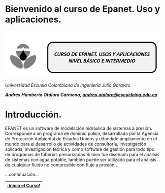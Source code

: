 # Bienvenido al curso de Epanet. Uso y aplicaciones. 
![Imagen 1](https://github.com/AndresOtalora92/CursoEpanetBasico-Intermedio/blob/b30a070763c8fdd0debdf2836196f1bbc795673b/.jpg/IconoEpanetV3.png)

*Universidad Escuela Colombiana de Ingeniería Julio Garavito*

***Andrés Humberto Otálora Carmona, andres.otalora@escuelaing.edu.co***
# Introducción. 
EPANET es un software de modelación hidráulica de sistemas a presión. Corresponde a un programa de dominio
púlico, desarrollado por la Agencia de Protección Ambiental de Estados Unidos y difundido ampliamente en el mundo para el desarrollo de actividades de consultoría, investigación aplicada, investigación teórica y como software de gestión para todo tipo de programas de tuberías presurizadas.Si bien fue diseñado para el análisis de sistemas con agua potable, también puede 
ser utilizado para el análisis de cualquier fluido no compresible con flujo a presión...

...continuación...

| [¡Inicia el Curso!](https://github.com/AndresOtalora92/CursoEpanetBasico-Intermedio/wiki) | 
| ------------- |
